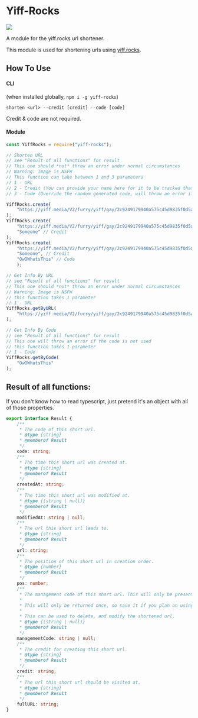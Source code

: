 # Yiff-Rocks
![](https://nodei.co/npm/yiff-rocks.png)

A module for the yiff.rocks url shortener.

This module is used for shortening urls using <a href="https://yiff.rocks">yiff.rocks</a>.

## How To Use
#### CLI
(when installed globally, `npm i -g yiff-rocks`)
```
shorten <url> --credit [credit] --code [code]
```
Credit & code are not required.

#### Module
```js
const YiffRocks = require("yiff-rocks");

// Shorten URL
// see "Result of all functions" for result
// This one should *not* throw an error under normal circumstances
// Warning: Image is NSFW
// This function can take between 1 and 3 parameters
// 1 - URL
// 2 - Credit (You can provide your name here for it to be tracked that you created the short url)
// 3 - Code (Override the random generated code, will throw an error if it's already used)

YiffRocks.create(
	"https://yiff.media/V2/furry/yiff/gay/2c9249179940a575c45d9835f0d5affe.jpg" // URL
);
YiffRocks.create(
	"https://yiff.media/V2/furry/yiff/gay/2c9249179940a575c45d9835f0d5affe.jpg", // URL
	"Someone" // Credit
);
YiffRocks.create(
	"https://yiff.media/V2/furry/yiff/gay/2c9249179940a575c45d9835f0d5affe.jpg", // URL
	"Someone", // Credit
	"OwOWhatsThis" // Code
	);

// Get Info By URL
// see "Result of all functions" for result
// This one should *not* throw an error under normal circumstances
// Warning: Image is NSFW
// this function takes 1 parameter
// 1 - URL
YiffRocks.getByURL(
	"https://yiff.media/V2/furry/yiff/gay/2c9249179940a575c45d9835f0d5affe.jpg"
);

// Get Info By Code
// see "Result of all functions" for result
// This one will throw an error if the code is not used
// this function takes 1 parameter
// 1 - Code
YiffRocks.getByCode(
	"OwOWhatsThis"
);
```


## Result of all functions:
If you don't know how to read typescript, just pretend it's an object with all of those properties.
```ts
export interface Result {
	/**
	 * The code of this short url.
	 * @type {string}
	 * @memberof Result
	 */
	code: string;
	/**
	 * The time this short url was created at.
	 * @type {string}
	 * @memberof Result
	 */
	createdAt: string;
	/**
	 * The time this short url was modified at.
	 * @type {(string | null)}
	 * @memberof Result
	 */
	modifiedAt: string | null;
	/**
	 * The url this short url leads to.
	 * @type {string}
	 * @memberof Result
	 */
	url: string;
	/**
	 * The position of this short url in creation order.
	 * @type {number}
	 * @memberof Result
	 */
	pos: number;
	/**
	 * The management code of this short url. This will only be present when creating NEW shortened urls.
	 * 
	 * This will only be returned once, so save it if you plan on using it.
	 * 
	 * This can be used to delete, and modify the shortened url.
	 * @type {(string | null)}
	 * @memberof Result
	 */
	managementCode: string | null;
	/**
	 * The credit for creating this short url.
	 * @type {string}
	 * @memberof Result
	 */
	credit: string;
	/**
	 * The url this short url should be visited at.
	 * @type {string}
	 * @memberof Result
	 */
	fullURL: string;
}
```

